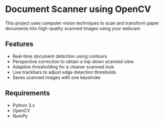 # Document Scanner using OpenCV
This project uses computer vision techniques to scan and transform paper documents into high-quality scanned images using your webcam.

## Features
- Real-time document detection using contours
- Perspective correction to obtain a top-down scanned view
- Adaptive thresholding for a cleaner scanned look
- Live trackbars to adjust edge detection thresholds
- Saves scanned images with one keystroke

## Requirements
- Python 3.x
- OpenCV  
- NumPy
